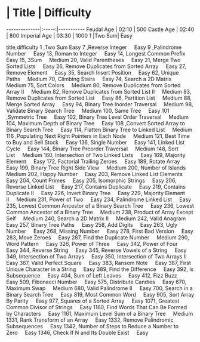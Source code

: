 #

#             | Title | Difficulty 
--------------|:-----:|-----------
Feudal Age    | 02:10 |  500 
Castle Age    | 02:40 |  800 
Imperial Age  | 03:30 | 1000 
1             |Two Sum| Easy


title,difficulty
1	,Two Sum    	Easy
7	,Reverse Integer    	Easy
9	,Palindrome Number    	Easy
13,	Roman to Integer    	Easy
14,	Longest Common Prefix    	Easy
15,	3Sum    	Medium
20,	Valid Parentheses    	Easy
21,	Merge Two Sorted Lists    	Easy
26,	Remove Duplicates from Sorted Array    	Easy
27,	Remove Element    	Easy
35,	Search Insert Position    	Easy
62,	Unique Paths    	Medium
70,	Climbing Stairs    	Easy
74,	Search a 2D Matrix    	Medium
75,	Sort Colors    	Medium
80,	Remove Duplicates from Sorted Array II    	Medium
82,	Remove Duplicates from Sorted List II    	Medium
83,	Remove Duplicates from Sorted List    	Easy
86,	Partition List    	Medium
88,	Merge Sorted Array    	Easy
94,	Binary Tree Inorder Traversal    	Medium
98,	Validate Binary Search Tree    	Medium
100,	Same Tree    	Easy
101	,Symmetric Tree    	Easy
102,	Binary Tree Level Order Traversal    	Medium
104,	Maximum Depth of Binary Tree    	Easy
108	,Convert Sorted Array to Binary Search Tree    	Easy
114,	Flatten Binary Tree to Linked List    	Medium
116	,Populating Next Right Pointers in Each Node    	Medium
121,	Best Time to Buy and Sell Stock    	Easy
136,	Single Number    	Easy
141,	Linked List Cycle    	Easy
144,	Binary Tree Preorder Traversal    	Medium
148,	Sort List    	Medium
160,	Intersection of Two Linked Lists    	Easy
169,	Majority Element    	Easy
172,	Factorial Trailing Zeroes    	Easy
189,	Rotate Array    	Easy
199,	Binary Tree Right Side View    	Medium
200,	Number of Islands    	Medium
202,	Happy Number    	Easy
203,	Remove Linked List Elements    	Easy
204,	Count Primes    	Easy
205,	Isomorphic Strings    	Easy
206,	Reverse Linked List    	Easy
217,	Contains Duplicate    	Easy
219,	Contains Duplicate II    	Easy
226,	Invert Binary Tree    	Easy
229,	Majority Element II    	Medium
231,	Power of Two    	Easy
234,	Palindrome Linked List    	Easy
235,	Lowest Common Ancestor of a Binary Search Tree    	Easy
236,	Lowest Common Ancestor of a Binary Tree    	Medium
238,	Product of Array Except Self    	Medium
240,	Search a 2D Matrix II    	Medium
242,	Valid Anagram    	Easy
257,	Binary Tree Paths    	Easy
258,	Add Digits    	Easy
263,	Ugly Number    	Easy
268,	Missing Number    	Easy
278,	First Bad Version    	Easy
283,	Move Zeroes    	Easy
287,	Find the Duplicate Number    	Medium
290,	Word Pattern    	Easy
326,	Power of Three    	Easy
342,	Power of Four    	Easy
344,	Reverse String    	Easy
345,	Reverse Vowels of a String    	Easy
349,	Intersection of Two Arrays    	Easy
350,	Intersection of Two Arrays II    	Easy
367,	Valid Perfect Square    	Easy
383,	Ransom Note    	Easy
387,	First Unique Character in a String    	Easy
389,	Find the Difference    	Easy
392,	Is Subsequence    	Easy
404,	Sum of Left Leaves    	Easy
412,	Fizz Buzz    	Easy
509,	Fibonacci Number    	Easy
575,	Distribute Candies    	Easy
670,	Maximum Swap    	Medium
680,	Valid Palindrome II    	Easy
700,	Search in a Binary Search Tree    	Easy
819,	Most Common Word    	Easy
905,	Sort Array By Parity    	Easy
977,	Squares of a Sorted Array    	Easy
1071,	Greatest Common Divisor of Strings    	Easy
1160,	Find Words That Can Be Formed by Characters    	Easy
1161,	Maximum Level Sum of a Binary Tree    	Medium
1331,	Rank Transform of an Array    	Easy
1332,	Remove Palindromic Subsequences    	Easy
1342,	Number of Steps to Reduce a Number to Zero    	Easy
1346,	Check If N and Its Double Exist    	Easy

